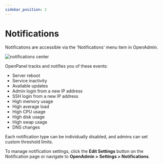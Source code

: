 ```yaml
---
sidebar_position: 2
---
```


# Notifications

Notifications are accessible via the 'Notifications' menu item in OpenAdmin.

![notifications center](/img/admin/notifications_center.png)

OpenPanel tracks and notifies you of these events:

* Server reboot
* Service inactivity
* Available updates
* Admin login from a new IP address
* SSH login from a new IP address
* High memory usage
* High average load
* High CPU usage
* High disk usage
* High swap usage
* DNS changes

Each notification type can be individually disabled, and admins can set custom threshold limits.

To manage notification settings, click the **Edit Settings** button on the Notification page or navigate to **OpenAdmin > Settings > Notifications**.
